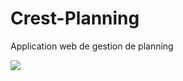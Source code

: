 Crest-Planning
==============

Application web de gestion de planning

![](http://imgur.com/IbVjfPl)
